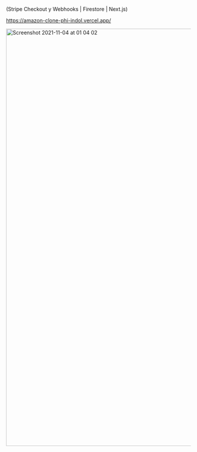 (Stripe Checkout y Webhooks | Firestore | Next.js)


https://amazon-clone-phi-indol.vercel.app/


<img width="1136" alt="Screenshot 2021-11-04 at 01 04 02" src="https://user-images.githubusercontent.com/53528392/140235547-6079f40a-a7f6-4c26-8ea9-a1299d72bcf1.png">

